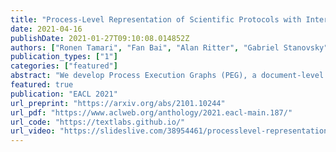 ```yaml
---
title: "Process-Level Representation of Scientific Protocols with Interactive Annotation"
date: 2021-04-16
publishDate: 2021-01-27T09:10:08.014852Z
authors: ["Ronen Tamari", "Fan Bai", "Alan Ritter", "Gabriel Stanovsky"]
publication_types: ["1"]
categories: ["featured"]
abstract: "We develop Process Execution Graphs (PEG), a document-level representation of real-world wet lab biochemistry protocols, addressing challenges such as cross-sentence relations, long-range coreference, grounding, and implicit arguments. We manually annotate PEGs in a corpus of complex lab protocols with a novel interactive textual simulator that keeps track of entity traits and semantic constraints during annotation. We use this data to develop graph-prediction models, finding them to be good at entity identification and local relation extraction, while our corpus facilitates further exploration of challenging long-range relations."
featured: true
publication: "EACL 2021"
url_preprint: "https://arxiv.org/abs/2101.10244"
url_pdf: "https://www.aclweb.org/anthology/2021.eacl-main.187/"
url_code: "https://textlabs.github.io/"
url_video: "https://slideslive.com/38954461/processlevel-representation-of-scientific-protocols-with-interactive-annotation"
---
```

